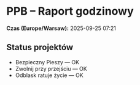 # PPB – Raport godzinowy
**Czas (Europe/Warsaw):** 2025-09-25 07:21

## Status projektów
- Bezpieczny Pieszy — OK
- Zwolnij przy przejściu — OK
- Odblask ratuje życie — OK

